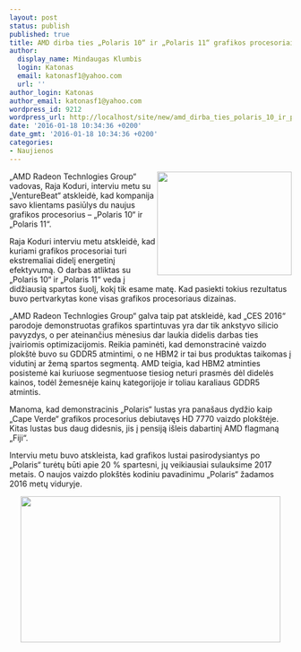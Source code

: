 ```yaml
---
layout: post
status: publish
published: true
title: AMD dirba ties „Polaris 10“ ir „Polaris 11“ grafikos procesoriais
author:
  display_name: Mindaugas Klumbis
  login: Katonas
  email: katonasf1@yahoo.com
  url: ''
author_login: Katonas
author_email: katonasf1@yahoo.com
wordpress_id: 9212
wordpress_url: http://localhost/site/new/amd_dirba_ties_polaris_10_ir_polaris_11_grafikos_procesoriais/
date: '2016-01-18 10:34:36 +0200'
date_gmt: '2016-01-18 10:34:36 +0200'
categories:
- Naujienos
---
```

<p>
	<a href="http://technews.lt/userfiles/raja-koduri-779x600.jpg"><img alt="" src="http://technews.lt/userfiles/raja-koduri-779x600.jpg" style="width: 240px; height: 185px; float: right;" /></a>&bdquo;AMD Radeon Technlogies Group&ldquo; vadovas, Raja Koduri, interviu metu su &bdquo;VentureBeat&ldquo; atskleidė, kad kompanija savo klientams pasiūlys du naujus grafikos procesorius &ndash; &bdquo;Polaris 10&ldquo; ir &bdquo;Polaris 11&ldquo;.</p>
<p>
	Raja Koduri interviu metu atskleidė, kad kuriami grafikos procesoriai turi ekstremaliai didelį energetinį efektyvumą. O darbas atliktas su &bdquo;Polaris 10&ldquo; ir &bdquo;Polaris 11&ldquo; veda į didžiausią spartos &scaron;uolį, kokį tik esame matę. Kad pasiekti tokius rezultatus buvo pertvarkytas kone visas grafikos procesoriaus dizainas.</p>
<p>
	&bdquo;AMD Radeon Technlogies Group&ldquo; galva taip pat atskleidė, kad &bdquo;CES 2016&ldquo; parodoje demonstruotas grafikos spartintuvas yra dar tik ankstyvo silicio pavyzdys, o per ateinančius mėnesius dar laukia didelis darbas ties įvairiomis optimizacijomis. Reikia paminėti, kad demonstracinė vaizdo plok&scaron;tė buvo su GDDR5 atmintimi, o ne HBM2 ir tai bus produktas taikomas į vidutinį ar žemą spartos segmentą. AMD teigia, kad HBM2 atminties posistemė kai kuriuose segmentuose tiesiog neturi prasmės dėl didelės kainos, todėl žemesnėje kainų kategorijoje ir toliau karaliaus GDDR5 atmintis.</p>
<p>
	Manoma, kad demonstracinis &bdquo;Polaris&ldquo; lustas yra pana&scaron;aus dydžio kaip &bdquo;Cape Verde&ldquo; grafikos procesorius debiutavęs HD 7770 vaizdo plok&scaron;tėje. Kitas lustas bus daug didesnis, jis į pensiją i&scaron;leis dabartinį AMD flagmaną &bdquo;Fiji&ldquo;.</p>
<p>
	Interviu metu buvo atskleista, kad grafikos lustai pasirodysiantys po &bdquo;Polaris&ldquo; turėtų būti apie 20 % spartesni, jų veikiausiai sulauksime 2017 metais. O naujos vaizdo plok&scaron;tės kodiniu pavadinimu &bdquo;Polaris&ldquo; žadamos 2016 metų viduryje.</p>
<p style="text-align: center;">
	<a href="http://technews.lt/userfiles/AMD-Polaris-7.jpg"><img alt="" src="http://technews.lt/userfiles/AMD-Polaris-7.jpg" style="width: 464px; height: 261px;" /></a></p>

